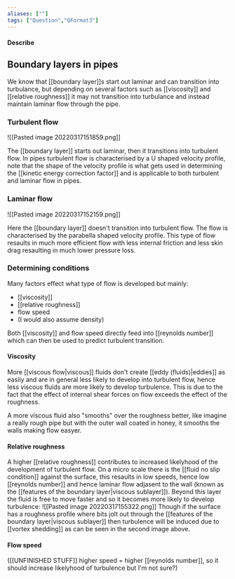 ```yaml
---
aliases: [""]
tags: ["Question","QFormat3"]
---
```


#### Describe
## Boundary layers in pipes
We know that [[boundary layer]]s start out laminar and can transition into turbulance, but depending on several factors such as [[viscosity]] and [[relative roughness]] it may not transition into turbulance and instead maintain laminar flow through the pipe.

### Turbulent flow
![[Pasted image 20220317151859.png]]

The [[boundary layer]] starts out laminar, then it transitions into turbulent flow. In pipes turbulent flow is characterised by a U shaped velocity profile, note that the shape of the velocity profile is what gets used in determining the [[kinetic energy correction factor]] and is applicable to both turbulent and laminar flow in pipes.

### Laminar flow
![[Pasted image 20220317152159.png]]

Here the [[boundary layer]] doesn't transition into turbulent flow. The flow is characterised by the parabella shaped velocity profile. This type of flow resaults in much more efficient flow with less internal friction and less skin drag resaulting in much lower pressure loss.

### Determining conditions
Many factors effect what type of flow is developed but mainly:
- [[viscosity]]
- [[relative roughness]]
- flow speed
- (I would also assume density)

Both [[viscosity]] and flow speed directly feed into [[reynolds number]] which can then be used to predict turbulent transition.

#### Viscosity
More [[viscous flow|viscous]] fluids don't create [[eddy (fluids)|eddies]] as easily and are in general less likely to develop into turbulent flow, hence less viscous fluids are more likely to develop turbulence. This is due to the fact that the effect of internal shear forces on flow exceeds the effect of the roughness.

A more viscous fluid also "smooths" over the roughness better, like imagine a really rough pipe but with the outer wall coated in honey, it smooths the walls making flow easyer.

#### Relative roughness
A higher [[relative roughness]] contributes to increased likelyhood of the development of turbulent flow. On a micro scale there is the [[fluid no slip condition]] against the surface, this resaults in low speeds, hence low [[reynolds number]] and hence laminar flow adjasent to the wall (known as the [[features of the boundary layer|viscous sublayer]]). Beyond this layer the fluid is free to move faster and so it becomes more likely to develop turbulence:
![[Pasted image 20220317155322.png]]
Though if the surface has a roughness profile where bits jolt out through the [[features of the boundary layer|viscous sublayer]] then turbulence will be induced due to [[vortex shedding]] as can be seen in the second image above. 

#### Flow speed
([[UNFINISHED STUFF]] higher speed = higher [[reynolds number]], so it should increase likelyhood of turbulence but I'm not sure?)
